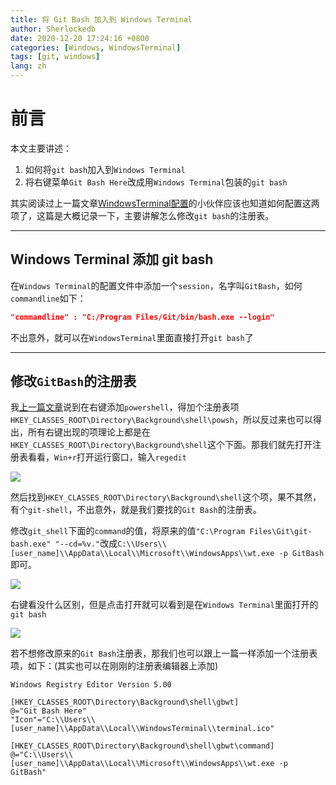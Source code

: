```yaml
---
title: 将 Git Bash 加入到 Windows Terminal
author: Sherlockedb
date: 2020-12-20 17:24:16 +0800
categories: [Windows, WindowsTerminal]
tags: [git, windows]
lang: zh
---
```



# 前言
本文主要讲述：
1. 如何将`git bash`加入到`Windows Terminal`
2. 将右键菜单`Git Bash Here`改成用`Windows Terminal`包装的`git bash`

其实阅读过上一篇文章[WindowsTerminal配置](../windows-terminal-configuration)的小伙伴应该也知道如何配置这两项了，这篇是大概记录一下，主要讲解怎么修改`git bash`的注册表。

---

## Windows Terminal 添加 git bash
在`Windows Terminal`的配置文件中添加一个`session`，名字叫`GitBash`，如何`commandline`如下：
```json
"commandline" : "C:/Program Files/Git/bin/bash.exe --login"
```
不出意外，就可以在`WindowsTerminal`里面直接打开`git bash`了

---

## 修改`GitBash`的注册表
我[上一篇文章](../windows-terminal-configuration)说到在右键添加`powershell`，得加个注册表项`HKEY_CLASSES_ROOT\Directory\Background\shell\powsh`，所以反过来也可以得出，所有右键出现的项理论上都是在`HKEY_CLASSES_ROOT\Directory\Background\shell`这个下面。那我们就先打开注册表看看，`Win+r`打开运行窗口，输入`regedit`

![](https://gitee.com/sherlockedb/gitee.page/raw/ge-pages/blog/20201218162917.png)

然后找到`HKEY_CLASSES_ROOT\Directory\Background\shell`这个项，果不其然，有个`git-shell`，不出意外，就是我们要找的`Git Bash`的注册表。

修改`git_shell`下面的`command`的值，将原来的值`"C:\Program Files\Git\git-bash.exe" "--cd=%v."`改成`C:\\Users\\[user_name]\\AppData\\Local\\Microsoft\\WindowsApps\\wt.exe -p GitBash`即可。

![](https://gitee.com/sherlockedb/gitee.page/raw/ge-pages/blog/20201218162850.png)

右键看没什么区别，但是点击打开就可以看到是在`Windows Terminal`里面打开的`git bash`

![](https://gitee.com/sherlockedb/gitee.page/raw/ge-pages/blog/20201218162654.png)

若不想修改原来的`Git Bash`注册表，那我们也可以跟上一篇一样添加一个注册表项，如下：(其实也可以在刚刚的注册表编辑器上添加)

```reg
Windows Registry Editor Version 5.00

[HKEY_CLASSES_ROOT\Directory\Background\shell\gbwt]
@="Git Bash Here"
"Icon"="C:\\Users\\[user_name]\\AppData\\Local\\WindowsTerminal\\terminal.ico"

[HKEY_CLASSES_ROOT\Directory\Background\shell\gbwt\command]
@="C:\\Users\\[user_name]\\AppData\\Local\\Microsoft\\WindowsApps\\wt.exe -p GitBash"
```